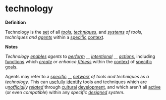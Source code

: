 # technology

**Definition**

Technology is the [set](https://github.com/gcassel/Modular-Organization-Terminology/new/master/terms/set.md) of all [_tools_](https://github.com/gcassel/Modular-Organization-Terminology/blob/master/terms/tool.md)_,_ [_techniques_](https://github.com/gcassel/Modular-Organization-Terminology/blob/master/terms/technique.md), and [_systems_](https://github.com/gcassel/Modular-Organization-Terminology/blob/master/terms/system.md) _of tools, techniques and_ [_agents_](https://github.com/gcassel/Modular-Organization-Terminology/blob/master/terms/agent.md) within a [specific](https://github.com/gcassel/Modular-Organization-Terminology/new/master/terms/specific.md) [context](https://github.com/gcassel/Modular-Organization-Terminology/new/master/terms/context.md).

**Notes**

_Technology_ [_enables_](https://github.com/gcassel/Modular-Organization-Terminology/blob/master/terms/enable.md) _agents_ to [_perform_](https://github.com/gcassel/Modular-Organization-Terminology/blob/master/terms/perform.md) __ [_intentional_](https://github.com/gcassel/Modular-Organization-Terminology/blob/master/terms/intend.md) __ [_actions_](https://github.com/gcassel/Modular-Organization-Terminology/blob/master/terms/act.md), including [functions](https://github.com/gcassel/Modular-Organization-Terminology/blob/master/terms/function.md) which [_create_](https://github.com/gcassel/Modular-Organization-Terminology/blob/master/terms/create.md) _or enhance_ [_fitness_](https://github.com/gcassel/Modular-Organization-Terminology/blob/master/terms/fitness.md) within the [context](https://github.com/gcassel/Modular-Organization-Terminology/blob/master/terms/context.md) of [specific](https://github.com/gcassel/Modular-Organization-Terminology/blob/master/terms/specific.md) [goals](https://github.com/gcassel/Modular-Organization-Terminology/blob/master/terms/goal.md).

Agents may refer to a [_specific_](https://github.com/gcassel/Modular-Organization-Terminology/blob/master/terms/specific.md) __ [_network_](https://github.com/gcassel/Modular-Organization-Terminology/blob/master/terms/network.md) _of tools and techniques_ as _a technology_. This can [usefully](https://github.com/gcassel/Modular-Organization-Terminology/blob/master/terms/use.md) [identify](https://github.com/gcassel/Modular-Organization-Terminology/blob/master/terms/identify.md) tools and techniques which are _u_[_nofficial_](https://github.com/gcassel/Modular-Organization-Terminology/blob/master/terms/official.md)_ly_ [_related_](https://github.com/gcassel/Modular-Organization-Terminology/blob/master/terms/relate.md) through [cultural](https://github.com/gcassel/Modular-Organization-Terminology/blob/master/terms/culture.md) [development](https://github.com/gcassel/Modular-Organization-Terminology/blob/master/terms/develop.md), and which aren't all [active](https://github.com/gcassel/Modular-Organization-Terminology/blob/master/terms/active.md) (or even _compatible_) within any _specific_ [_designed_](https://github.com/gcassel/Modular-Organization-Terminology/blob/master/terms/design.md) _system_.
